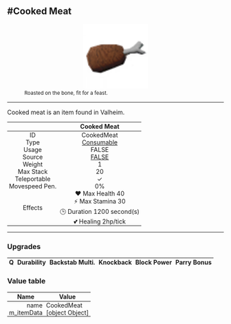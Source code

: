 <meta property="og:title" content="Cooked Meat - MoreValheim" /><meta property="og:type" content="website" /><meta property="og:image" content="/assets/cooked_meat.png" /><meta property="og:description" content="Cooked Meat is an item found in Valheim." /><meta name="theme-color" content="#546D78"><meta name="twitter:card" content="summary_large_image">
#Cooked Meat
-------------
<style>img {width:20px;}.tb {width:150px;display: block;margin-left: auto;margin-right: auto;}</style>

<style>.md-typeset table:not([class]) th:not([align]) {min-width:unset!important;}</style>
<style>td{padding:0em 0.3em!important;text-align:center!important;border-left:.05rem solid var(--md-default-fg-color--lightest)}</style>

<style>th{padding:0.1em 0.3em!important;text-align:center!important;font-weight:bold}</style>

<style>pre{text-align:right!important}</style>
<style>table tr td:first-child {border-left: 0;};</style>

<figure><img src="/assets/cooked_meat.png" class="tb" /><figcaption><small>Roasted on the bone, fit for a feast.</small></figcaption></figure>

-------------

Cooked meat is an item found in Valheim.

|        | Cooked Meat              |
| ----------- | ------------------------------------ |
| ID |CookedMeat
| Type | [Consumable](../../types/consumable)
| Usage | FALSE<br>
| Source | [FALSE](../../items/false)
| Weight | 1 |
| Max Stack | 20 |
| Teleportable | ✓
| Movespeed Pen. | 0%
| Effects | ❤️ Max Health 40<br>⚡ Max Stamina 30<br>🕒 Duration 1200 second(s) <br>💕 Healing 2hp/tick <br>

-------------

### Upgrades
| Q | Durability | Backstab Multi. | Knockback | Block Power | Parry Bonus
| - | - | - | - | - | - 


### Value table
| Name | Value
| - | - |
| <div style="text-align:right">name</div> | <div style="text-align:left">CookedMeat</div> | 
| <div style="text-align:right">m_itemData</div> | <div style="text-align:left">[object Object]</div> | 